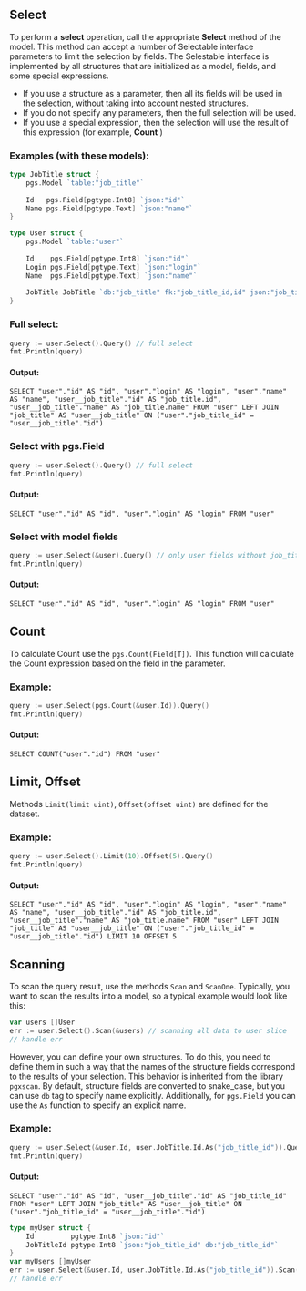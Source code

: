 ## Select

To perform a **select** operation, call the appropriate **Select** method of the model. 
This method can accept a number of Selectable interface parameters to limit the selection by fields.
The Selestable interface is implemented by all structures that are initialized as a model, fields, and some special expressions.
* If you use a structure as a parameter, then all its fields will be used in the selection, without taking into account nested structures.
* If you do not specify any parameters, then the full selection will be used.
* If you use a special expression, then the selection will use the result of this expression (for example, **Count** )

### **Examples (with these models):**
```go
type JobTitle struct {
    pgs.Model `table:"job_title"`
    
    Id   pgs.Field[pgtype.Int8] `json:"id"`
    Name pgs.Field[pgtype.Text] `json:"name"`
}

type User struct {
    pgs.Model `table:"user"`
    
    Id    pgs.Field[pgtype.Int8] `json:"id"`
    Login pgs.Field[pgtype.Text] `json:"login"`
    Name  pgs.Field[pgtype.Text] `json:"name"`
    
    JobTitle JobTitle `db:"job_title" fk:"job_title_id,id" json:"job_title"`
}
```
### Full select:
```go
query := user.Select().Query() // full select
fmt.Println(query)
```

#### Output:
```
SELECT "user"."id" AS "id", "user"."login" AS "login", "user"."name" AS "name", "user__job_title"."id" AS "job_title.id", "user__job_title"."name" AS "job_title.name" FROM "user" LEFT JOIN "job_title" AS "user__job_title" ON ("user"."job_title_id" = "user__job_title"."id")
```

### Select with pgs.Field
```go
query := user.Select().Query() // full select
fmt.Println(query)
```

#### Output:
```
SELECT "user"."id" AS "id", "user"."login" AS "login" FROM "user"
```

### Select with model fields
```go
query := user.Select(&user).Query() // only user fields without job_title
fmt.Println(query)
```

#### Output:
```
SELECT "user"."id" AS "id", "user"."login" AS "login" FROM "user"
```

## Count
To calculate Count use the `pgs.Count(Field[T])`. 
This function will calculate the Count expression based on the field in the parameter.

### Example:

```go
query := user.Select(pgs.Count(&user.Id)).Query()
fmt.Println(query)
```

#### Output:
```
SELECT COUNT("user"."id") FROM "user"
```

## Limit, Offset

Methods `Limit(limit uint)`, `Offset(offset uint)` are defined for the dataset.

### Example:

```go
query := user.Select().Limit(10).Offset(5).Query()
fmt.Println(query)
```

#### Output:
```
SELECT "user"."id" AS "id", "user"."login" AS "login", "user"."name" AS "name", "user__job_title"."id" AS "job_title.id", "user__job_title"."name" AS "job_title.name" FROM "user" LEFT JOIN "job_title" AS "user__job_title" ON ("user"."job_title_id" = "user__job_title"."id") LIMIT 10 OFFSET 5
```


## Scanning 
To scan the query result, use the methods `Scan` and `ScanOne`. Typically, you want to scan the results into a model, so a typical example would look like this:
```go
var users []User
err := user.Select().Scan(&users) // scanning all data to user slice
// handle err
```

However, you can define your own structures. To do this, you need to define them in such a way that the names
of the structure fields correspond to the results of your selection. This behavior is inherited from the library `pgxscan`.
By default, structure fields are converted to snake_case, but you can use `db` tag to specify name explicitly.
Additionally, for `pgs.Field` you can use the `As` function to specify an explicit name.

### Example:
```go
query := user.Select(&user.Id, user.JobTitle.Id.As("job_title_id")).Query()
fmt.Println(query)
```

#### Output:
```
SELECT "user"."id" AS "id", "user__job_title"."id" AS "job_title_id" FROM "user" LEFT JOIN "job_title" AS "user__job_title" ON ("user"."job_title_id" = "user__job_title"."id")
```

```go
type myUser struct {
    Id         pgtype.Int8 `json:"id"`
    JobTitleId pgtype.Int8 `json:"job_title_id" db:"job_title_id"`
}
var myUsers []myUser
err := user.Select(&user.Id, user.JobTitle.Id.As("job_title_id")).Scan(&myUsers)
// handle err
```